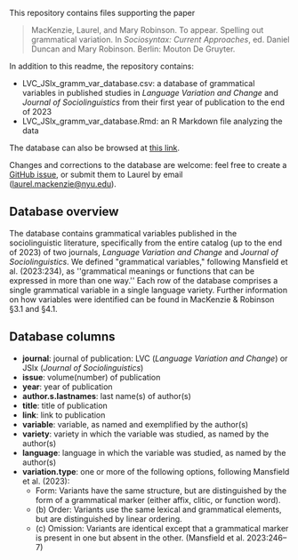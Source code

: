 This repository contains files supporting the paper

> MacKenzie, Laurel, and Mary Robinson. To appear. Spelling out grammatical variation. In *Sociosyntax: Current Approaches*, 
ed. Daniel Duncan and Mary Robinson. Berlin: Mouton De Gruyter.

In addition to this readme, the repository contains:

- LVC_JSlx_gramm_var_database.csv: a database of grammatical variables in published studies in *Language Variation and Change* and 
*Journal of Sociolinguistics* from their first year of publication to the end of 2023
- LVC_JSlx_gramm_var_database.Rmd: an R Markdown file analyzing the data

The database can also be browsed at [this link](https://docs.google.com/spreadsheets/d/1VzFpmDeR5bj1UBG5qSeEpZxatuUKQS8EJiTOrf8r-1Y/edit?usp=sharing).

Changes and corrections to the database are welcome: feel free to create a [GitHub issue](https://github.com/laurelmackenzie/grammatical-variation-metastudy/issues),
or submit them to Laurel by email ([laurel.mackenzie@nyu.edu](mailto:laurel.mackenzie@nyu.edu)).

## Database overview

The database contains grammatical variables published in the sociolinguistic literature, specifically from the entire catalog (up to the
end of 2023) of two journals, *Language Variation and Change* and  *Journal of Sociolinguistics*. We defined "grammatical variables,"
following Mansfield et al. (2023:234), as ''grammatical meanings or functions that can be expressed in more than one way.'' 
Each row of the database comprises a single  grammatical variable in a single language variety. Further information on how variables 
were identified can be found in MacKenzie & Robinson §3.1 and §4.1.

## Database columns

- **journal**: journal of publication: LVC (*Language Variation and Change*) or JSlx (*Journal of Sociolinguistics*)
- **issue**: volume(number) of publication
- **year**: year of publication
- **author.s.lastnames**: last name(s) of author(s)
- **title**: title of publication
- **link**: link to publication
- **variable**: variable, as named and exemplified by the author(s)
- **variety**: variety in which the variable was studied, as named by the author(s)
- **language**: language in which the variable was studied, as named by the author(s)
- **variation.type**: one or more of the following options, following Mansfield et al. (2023):
  - Form: Variants have the same structure, but are distinguished by the form of a grammatical marker (either affix, clitic, or function word).
  - (b) Order: Variants use the same lexical and grammatical elements, but are distinguished by linear ordering.
  - (c) Omission: Variants are identical except that a grammatical marker is present in one but absent in the other. (Mansfield et al. 2023:246–7)
